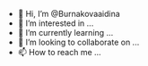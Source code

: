 - 👋 Hi, I’m @Burnakovaaidina
- 👀 I’m interested in ...
- 🌱 I’m currently learning ...
- 💞️ I’m looking to collaborate on ...
- 📫 How to reach me ...

<!---
Burnakovaaidina/Burnakovaaidina is a ✨ special ✨ repository because its `README.md` (this file) appears on your GitHub profile.
You can click the Preview link to take a look at your changes.
--->
